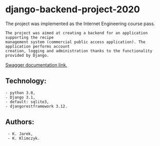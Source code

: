 # django-backend-project-2020
The project was implemented as the Internet Engineering course pass.

```
The project was aimed at creating a backend for an application supporting the recipe 
management system (commercial public access application). The application performs account 
creation, logging and administration thanks to the functionality provided by Django.
```


[Swagger documentation link.](https://app.swaggerhub.com/apis-docs/proj_inz_int/proj_inz_int/1.0.0#/)



## Technology:
```
- python 3.8,
- Django 3.1,
- default: sqlite3,
- djangorestframework 3.12.
```

## Authors:
```
 - K. Jarek,
 - K. Klimczyk.
```
